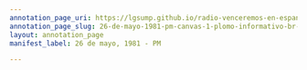 ```yaml
---
annotation_page_uri: https://lgsump.github.io/radio-venceremos-en-espanol/annotations/26-de-mayo-1981-pm-canvas-1-plomo-informativo-br-enfrentamientos-br-bajas.json
annotation_page_slug: 26-de-mayo-1981-pm-canvas-1-plomo-informativo-br-enfrentamientos-br-bajas
layout: annotation_page
manifest_label: 26 de mayo, 1981 - PM

---
```

